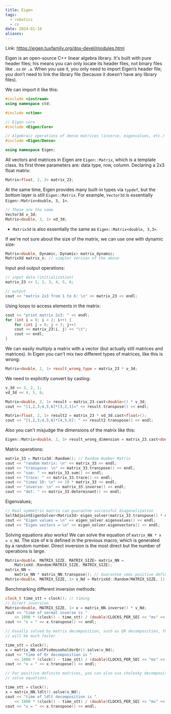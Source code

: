 ```yaml
---
title: Eigen
tags:
  - robotics
  - cs
date: 2024-01-10
aliases:
---
```

Link: https://eigen.tuxfamily.org/dox-devel/modules.html

Eigen is an open-source C++ linear algebra library. It's built with pure header files; his means you can only locate its header files, not binary files like `.so` or `.a`. When you use it, you only need to import Eigen’s header file; you don’t need to link the library file (because it doesn’t have any library files).

We can import it like this:
```cpp
#include <iostream>
using namespace std;

#include <ctime>

// Eigen core
#include <Eigen/Core>

// Algebraic operations of dense matrices (inverse, eigenvalues, etc.)
#include <Eigen/Dense>

using namespace Eigen;
```


All vectors and matrices in Eigen are `Eigen::Matrix`, which is a template class. Its first three parameters are: data type, row, column. Declaring a 2x3 float matrix:
```cpp
Matrix<float, 2, 3> matrix_23;
```

At the same time, Eigen provides many built-in types via `typdef`, but the bottom layer is still `Eigen::Matrix`. For example, `Vector3d` is essentially `Eigen::Matrix<double, 3, 1>`.
```cpp
// These are the same
Vector3d v_3d;
Matrix<double, 3, 1> vd_3d;
```
- `Matrix3d` is also essentially the same as `Eigen::Matrix<double, 3,3>`. 

If we're not sure about the size of the matrix, we can use one with dynamic size:
```cpp
Matrix<double, Dynamic, Dynamic> matrix_dynamic;
MatrixXd matrix_x; // simpler version of the above
```

Input and output operations:
```cpp
// input data (initialization)
matrix_23 << 1, 2, 3, 4, 5, 6;

// output
cout << "matrix 2x3 from 1 to 6: \n" << matrix_23 << endl;
```

Using loops to access elements in the matrix:
```cpp
cout << "print matrix 2x3: " << endl;
for (int i = 0; i < 2; i++) {
	for (int j = 0; j < 3; j++)
	cout << matrix_23(i, j) << "\t";
	cout << endl;
}
```

We can easily multiply a matrix with a vector (but actually still matrices and matrices). In Eigen you can't mix two different types of matrices, like this is wrong:
``` cpp
Matrix<double, 2, 1> result_wrong_type = matrix_23 * v_3d;
```

We need to explicitly convert by casting:
```cpp
v_3d << 3, 2, 1;
vd_3d << 4, 5, 6;

Matrix<double, 2, 1> result = matrix_23.cast<double>() * v_3d;
cout << "[1,2,3;4,5,6]*[3,2,1]=" << result.transpose() << endl;

Matrix<float, 2, 1> result2 = matrix_23 * vd_3d.cast<float>();
cout << "[1,2,3;4,5,6]*[4,5,6]: " << result2.transpose() << endl;
```

Also you can't misjudge the dimensions of the matrix like this:
```cpp
Eigen::Matrix<double, 2, 3> result_wrong_dimension = matrix_23.cast<double>() * v_3d;
```

Matrix operations:
```cpp
matrix_33 = Matrix3d::Random(); // Random Number Matrix
cout << "random matrix: \n" << matrix_33 << endl;
cout << "transpose: \n" << matrix_33.transpose() << endl;
cout << "sum: " << matrix_33.sum() << endl;
cout << "trace: " << matrix_33.trace() << endl;
cout << "times 10: \n" << 10 * matrix_33 << endl;
cout << "inverse: \n" << matrix_33.inverse() << endl;
cout << "det: " << matrix_33.determinant() << endl;
```

Eigenvalues;
```cpp
// Real symmetric matrix can guarantee successful diagonalization
SelfAdjointEigenSolver<Matrix3d> eigen_solver(matrix_33.transpose() * matrix_33);
cout << "Eigen values = \n" << eigen_solver.eigenvalues() << endl;
cout << "Eigen vectors = \n" << eigen_solver.eigenvectors() << endl;
```

Solving equations also works! We can solve the equation of `matrix_NN * x = v_Nd`. The size of `N` is defined in the previous macro, which is generated by a random number. Direct inversion is the most direct but the number of operations is large.
```cpp
Matrix<double, MATRIX_SIZE, MATRIX_SIZE> matrix_NN =
	MatrixXd::Random(MATRIX_SIZE, MATRIX_SIZE);
matrix_NN =
	matrix_NN * matrix_NN.transpose(); // Guarantee semi-positive definite
Matrix<double, MATRIX_SIZE, 1> v_Nd = MatrixXd::Random(MATRIX_SIZE, 1);
```

Benchmarking different inversion methods:
```cpp
clock_t time_stt = clock(); // timing
// Direct inversion
Matrix<double, MATRIX_SIZE, 1> x = matrix_NN.inverse() * v_Nd;
cout << "time of normal inverse is "
	<< 1000 * (clock() - time_stt) / (double)CLOCKS_PER_SEC << "ms" << endl;
cout << "x = " << x.transpose() << endl;

// Usually solved by matrix decomposition, such as QR decomposition, the speed
// will be much faster

time_stt = clock();
x = matrix_NN.colPivHouseholderQr().solve(v_Nd);
cout << "time of Qr decomposition is "
	<< 1000 * (clock() - time_stt) / (double)CLOCKS_PER_SEC << "ms" << endl;
cout << "x = " << x.transpose() << endl;

// For positive definite matrices, you can also use cholesky decomposition to
// solve equations.

time_stt = clock();
x = matrix_NN.ldlt().solve(v_Nd);
cout << "time of ldlt decomposition is "
	<< 1000 * (clock() - time_stt) / (double)CLOCKS_PER_SEC << "ms" << endl;
cout << "x = " << x.transpose() << endl;
```